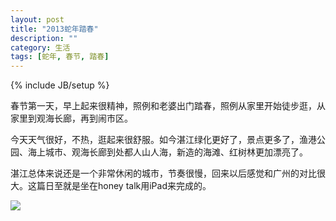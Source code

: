 ```yaml
---
layout: post
title: "2013蛇年踏春"
description: ""
category: 生活
tags: [蛇年, 春节, 踏春]
---
```

{% include JB/setup %}

春节第一天，早上起来很精神，照例和老婆出门踏春，照例从家里开始徒步逛，从家里到观海长廊，再到闹市区。

今天天气很好，不热，逛起来很舒服。如今湛江绿化更好了，景点更多了，渔港公园、海上城市、观海长廊到处都人山人海，新造的海滩、红树林更加漂亮了。

湛江总体来说还是一个非常休闲的城市，节奏很慢，回来以后感觉和广州的对比很大。这篇日至就是坐在honey talk用iPad来完成的。

![][1]

[1]: /images/upload/20130210-1-tachun.jpg


